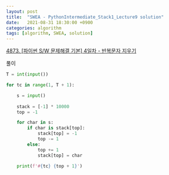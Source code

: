 ```yaml
---
layout: post
title:  "SWEA - PythonIntermediate_Stack1_Lecture9 solution"
date:   2021-08-31 18:30:00 +0900
categories: algorithm
tags: [algorithm, SWEA, solution]
---
```

[4873. [파이썬 S/W 문제해결 기본] 4일차 - 반복문자 지우기](https://swexpertacademy.com/main/learn/course/subjectDetail.do?courseId=AVuPDN86AAXw5UW6&subjectId=AWOVHzyqqe8DFAWg#)

풀이

```python
T = int(input())

for tc in range(1, T + 1): 

    s = input()
    
    stack = [-1] * 10000
    top = -1

    for char in s:
        if char is stack[top]:
            stack[top] = -1
            top -= 1
        else:
            top += 1
            stack[top] = char
    
    print(f'#{tc} {top + 1}')
```


